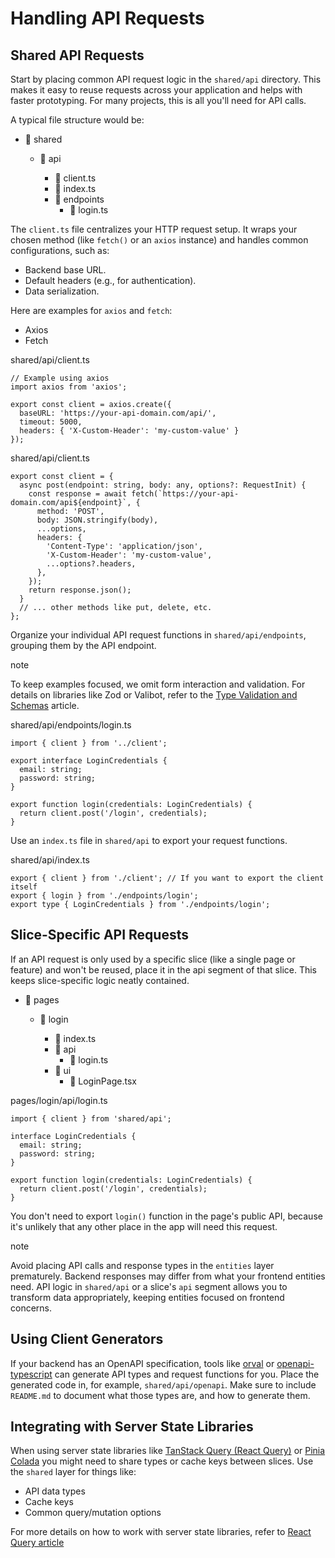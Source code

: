 # Handling API Requests

## Shared API Requests[​](#shared-api-requests "Sarlavhaga to'g'ridan-to'g'ri havola")

Start by placing common API request logic in the `shared/api` directory. This makes it easy to reuse requests across your application and helps with faster prototyping. For many projects, this is all you'll need for API calls.

A typical file structure would be:

* 📂 shared

  <!-- -->

  * 📂 api

    <!-- -->

    * 📄 client.ts
    * 📄 index.ts
    * 📂 endpoints
      <!-- -->
      * 📄 login.ts

The `client.ts` file centralizes your HTTP request setup. It wraps your chosen method (like `fetch()` or an `axios` instance) and handles common configurations, such as:

* Backend base URL.
* Default headers (e.g., for authentication).
* Data serialization.

Here are examples for `axios` and `fetch`:

* Axios
* Fetch

shared/api/client.ts

```
// Example using axios
import axios from 'axios';

export const client = axios.create({
  baseURL: 'https://your-api-domain.com/api/',
  timeout: 5000,
  headers: { 'X-Custom-Header': 'my-custom-value' }
});
```

shared/api/client.ts

```
export const client = {
  async post(endpoint: string, body: any, options?: RequestInit) {
    const response = await fetch(`https://your-api-domain.com/api${endpoint}`, {
      method: 'POST',
      body: JSON.stringify(body),
      ...options,
      headers: {
        'Content-Type': 'application/json',
        'X-Custom-Header': 'my-custom-value',
        ...options?.headers,
      },
    });
    return response.json();
  }
  // ... other methods like put, delete, etc.
};
```

Organize your individual API request functions in `shared/api/endpoints`, grouping them by the API endpoint.

note

To keep examples focused, we omit form interaction and validation. For details on libraries like Zod or Valibot, refer to the [Type Validation and Schemas](/documentation/uz/docs/guides/examples/types.md#type-validation-schemas-and-zod) article.

shared/api/endpoints/login.ts

```
import { client } from '../client';

export interface LoginCredentials {
  email: string;
  password: string;
}

export function login(credentials: LoginCredentials) {
  return client.post('/login', credentials);
}
```

Use an `index.ts` file in `shared/api` to export your request functions.

shared/api/index.ts

```
export { client } from './client'; // If you want to export the client itself
export { login } from './endpoints/login';
export type { LoginCredentials } from './endpoints/login';
```

## Slice-Specific API Requests[​](#slice-specific-api-requests "Sarlavhaga to'g'ridan-to'g'ri havola")

If an API request is only used by a specific slice (like a single page or feature) and won't be reused, place it in the api segment of that slice. This keeps slice-specific logic neatly contained.

* 📂 pages

  <!-- -->

  * 📂 login

    <!-- -->

    * 📄 index.ts
    * 📂 api
      <!-- -->
      * 📄 login.ts
    * 📂 ui
      <!-- -->
      * 📄 LoginPage.tsx

pages/login/api/login.ts

```
import { client } from 'shared/api';

interface LoginCredentials {
  email: string;
  password: string;
}

export function login(credentials: LoginCredentials) {
  return client.post('/login', credentials);
}
```

You don't need to export `login()` function in the page's public API, because it's unlikely that any other place in the app will need this request.

note

Avoid placing API calls and response types in the `entities` layer prematurely. Backend responses may differ from what your frontend entities need. API logic in `shared/api` or a slice's `api` segment allows you to transform data appropriately, keeping entities focused on frontend concerns.

## Using Client Generators[​](#client-generators "Sarlavhaga to'g'ridan-to'g'ri havola")

If your backend has an OpenAPI specification, tools like [orval](https://orval.dev/) or [openapi-typescript](https://openapi-ts.dev/) can generate API types and request functions for you. Place the generated code in, for example, `shared/api/openapi`. Make sure to include `README.md` to document what those types are, and how to generate them.

## Integrating with Server State Libraries[​](#server-state-libraries "Sarlavhaga to'g'ridan-to'g'ri havola")

When using server state libraries like [TanStack Query (React Query)](https://tanstack.com/query/latest) or [Pinia Colada](https://pinia-colada.esm.dev/) you might need to share types or cache keys between slices. Use the `shared` layer for things like:

* API data types
* Cache keys
* Common query/mutation options

For more details on how to work with server state libraries, refer to [React Query article](/documentation/uz/docs/guides/tech/with-react-query.md)
